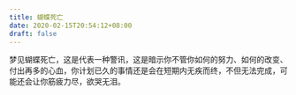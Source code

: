 ```yaml
---
title: 蝴蝶死亡
date: 2020-02-15T20:54:12+08:00
draft: false
---
```


梦见蝴蝶死亡，这是代表一种警讯，这是暗示你不管你如何的努力、如何的改变、付出再多的心血，你计划已久的事情还是会在短期内无疾而终，不但无法完成，可能还会让你筋疲力尽，欲哭无泪。

